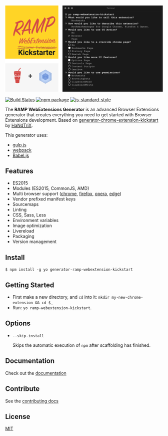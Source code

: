 ![generator-ramp-webextension-kickstart](images/ramp-webextension-kickstarter-intro.png)

[![Build Status](https://secure.travis-ci.org/HaNdTriX/generator-ramp-webextension-kickstart.png?branch=master)](https://travis-ci.org/HaNdTriX/generator-ramp-webextension-kickstart) [![npm package](https://badge.fury.io/js/generator-ramp-webextension-kickstart.svg)](https://www.npmjs.com/package/generator-ramp-webextension-kickstart)
[![js-standard-style](https://img.shields.io/badge/code%20style-standard-green.svg?style=flat-square)](https://github.com/feross/standard)

The **RAMP WebExtensions Generator** is an advanced Browser Extensions generator that creates everything you need to get started with Browser Extensions development. Based on [generator-chrome-extension-kickstart](https://github.com/HaNdTriX/generator-chrome-extension-kickstart) by [HaNdTriX](https://github.com/HaNdTriX).

This generator uses:

* [gulp.js](http://gulpjs.com/)
* [webpack](http://webpack.github.io/docs/)
* [Babel.js](https://babeljs.io/)

## Features

* ES2015
* Modules (ES2015, CommonJS, AMD)
* Multi browser support ([chrome](https://developer.chrome.com/extensions), [firefox](https://wiki.mozilla.org/WebExtensions), [opera](https://dev.opera.com/extensions/), [edge](https://docs.microsoft.com/en-us/microsoft-edge/extensions))
* Vendor prefixed manifest keys
* Sourcemaps
* Linting
* CSS, Sass, Less
* Environment variables
* Image optimization 
* Livereload
* Packaging
* Version management

## Install

	$ npm install -g yo generator-ramp-webextension-kickstart

## Getting Started

- First make a new directory, and `cd` into it: `mkdir my-new-chrome-extension && cd $_`
- Run: `yo ramp-webextension-kickstart`.

## Options

* `--skip-install`

  Skips the automatic execution of `npm` after
  scaffolding has finished.

## Documentation

Check out the [documentation](DOCUMENTATION.md)

## Contribute

See the [contributing docs](https://github.com/yeoman/yeoman/blob/master/contributing.md)

## License

[MIT](LICENSE)
